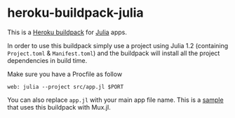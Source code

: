 heroku-buildpack-julia
======================

This is a [Heroku buildpack](https://devcenter.heroku.com/articles/buildpacks) for [Julia](http://julialang.org) apps.

In order to use this buildpack simply use a project using Julia 1.2 (containing `Project.toml` & `Manifest.toml`) and the buildpack will install all the project dependencies in build time.

Make sure you have a Procfile as follow 
```
web: julia --project src/app.jl $PORT
```

You can also replace `app.jl` with your main app file name. This is a [sample](https://github.com/Optomatica/heroku-julia-sample) that uses this buildpack with Mux.jl.
